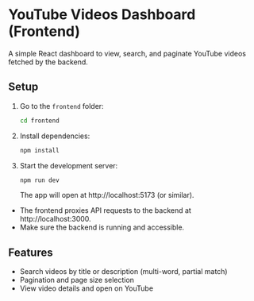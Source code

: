 # YouTube Videos Dashboard (Frontend)

A simple React dashboard to view, search, and paginate YouTube videos fetched by the backend.

## Setup

1. Go to the `frontend` folder:
   ```sh
   cd frontend
   ```
2. Install dependencies:
   ```sh
   npm install
   ```
3. Start the development server:
   ```sh
   npm run dev
   ```
   The app will open at http://localhost:5173 (or similar).

- The frontend proxies API requests to the backend at http://localhost:3000.
- Make sure the backend is running and accessible.

## Features
- Search videos by title or description (multi-word, partial match)
- Pagination and page size selection
- View video details and open on YouTube
